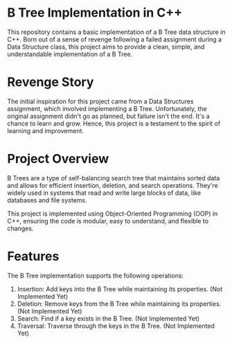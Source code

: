 # B Tree Implementation in C++
This repository contains a basic implementation of a B Tree data structure in C++. Born out of a sense of revenge following a failed assignment during a Data Structure class, this project aims to provide a clean, simple, and understandable implementation of a B Tree.

# Revenge Story
The initial inspiration for this project came from a Data Structures assignment, which involved implementing a B Tree. Unfortunately, the original assignment didn't go as planned, but failure isn't the end. It's a chance to learn and grow. Hence, this project is a testament to the spirit of learning and improvement.

# Project Overview
B Trees are a type of self-balancing search tree that maintains sorted data and allows for efficient insertion, deletion, and search operations. They're widely used in systems that read and write large blocks of data, like databases and file systems.

This project is implemented using Object-Oriented Programming (OOP) in C++, ensuring the code is modular, easy to understand, and flexible to changes.

# Features
The B Tree implementation supports the following operations:

1. Insertion: Add keys into the B Tree while maintaining its properties. (Not Implemented Yet)
2. Deletion: Remove keys from the B Tree while maintaining its properties. (Not Implemented Yet)
3. Search: Find if a key exists in the B Tree. (Not Implemented Yet)
4. Traversal: Traverse through the keys in the B Tree. (Not Implemented Yet)
